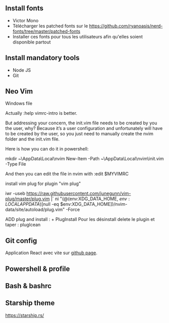 ## Install fonts

- Victor Mono
- Télécharger les patched fonts sur le https://github.com/ryanoasis/nerd-fonts/tree/master/patched-fonts
- Installer ces fonts pour tous les utilisateurs afin qu'elles soient disponible partout

## Install mandatory tools

- Node JS
- Git

## Neo Vim

Windows file

Actually :help vimrc-intro is better.

But addressing your concern, the init.vim file needs to be created by you the user, why? Because it’s a user
configuration and unfortunately will have to be created by the user, so you just need to manually create the nvim folder
and the init.vim file.

Here is how you can do it in powershell:

mkdir ~\AppData\Local\nvim New-Item -Path ~\AppData\Local\nvim\init.vim -Type File

And then you can edit the file in nvim with :edit $MYVIMRC

install vim plug for plugin "vim plug"

iwr -useb https://raw.githubusercontent.com/junegunn/vim-plug/master/plug.vim |`
ni "$(@($env:XDG_DATA_HOME, $env:LOCALAPPDATA)[$null -eq $env:XDG_DATA_HOME])/nvim-data/site/autoload/plug.vim" -Force

ADD plug and install : + PlugInstall
Pour les désinstall delete le plugin et taper : pluglcean

## Git config

Application React avec vite sur [github page](https://fabcre.github.io/React-Git-Help/).

## Powershell & profile

## Bash & bashrc

## Starship theme

https://starship.rs/